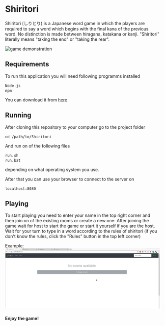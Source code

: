 # Shiritori
Shiritori (しりとり) is a Japanese word game in which the players are required to say a word which begins with the final kana of the previous word. No distinction is made between hiragana, katakana or kanji. "Shiritori" literally means "taking the end" or "taking the rear".

![game demonstration](https://sun9-9.userapi.com/c840632/v840632022/78817/q7bBFeccz4Y.jpg)

## Requirements
To run this application you will need following programms installed
```
Node.js
npm
```
You can download it from [here](https://nodejs.org/en/download/ "Download | Node.js")

## Running
After cloning this repository to your computer go to the project folder
```
cd /path/to/Shiritori
```
And run on of the following files
```
run.sh
run.bat
```
depending on what operating system you use.

After that you can use your browser to connect to the server on
```
localhost:8080
```

## Playing
To start playing you need to enter your name in the top right corner and then join on of the existing rooms or create a new one.
After joining the game wait for host to start the game or start it yourself if you are the host.
Wait for your turn to type in a word according to the rules of shiritori (if you don't know the rules, click the "Rules" button in the top left corner)

Example:
![Live example](https://raw.githubusercontent.com/Betekhtin/Shiritori/master/usecase.gif 'Live example')

#### Enjoy the game!
